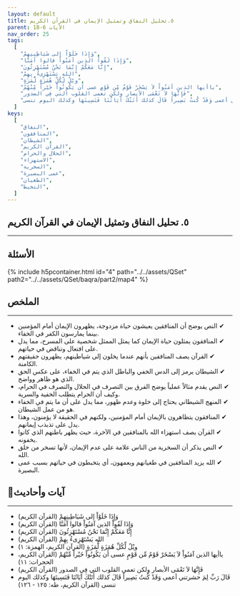 ```yaml
---
layout: default
title: ٥.تحليل النفاق وتمثيل الإيمان في القرآن الكريم
parent: الأيات 6-18
nav_order: 25
tags:
  [
    "وَإِذَا خَلَوْاْ إلى شَيَاطِينِهِمْ",
    "وَإِذَا لَقُواْ الذين آمَنُواْ قالوا آمَنَّا",
    "إِنَّا مَعَكُمْ إِنَّمَا نَحْنُ مُسْتَهْزِئُونَ",
    "الله يَسْتَهْزِىءُ بِهِمْ",
    "ويْلٌ لِّكُلِّ هُمَزَةٍ لُّمَزَةٍ",
    "ياأيها الذين آمَنُواْ لاَ يَسْخَرْ قَوْمٌ مِّن قَوْمٍ عسى أَن يَكُونُواْ خَيْراً مِّنْهُمْ",
    "فَإِنَّهَا لاَ تَعْمَى الأبصار ولكن تعمى القلوب التي فِي الصدور",
    "قَالَ رَبِّ لِمَ حشرتني أعمى وَقَدْ كُنتُ بَصِيراً قَالَ كذلك أَتَتْكَ آيَاتُنَا فَنَسِيتَهَا وكذلك اليوم تنسى",
  ]
keys:
  [
    "النفاق",
    "المنافقون",
    "الشيطان",
    "القرآن الكريم",
    "الحلال والحرام",
    "الاستهزاء",
    "السخرية",
    "عمى البصيرة",
    "الطغيان",
    "التخبط",
  ]
---
```


## ٥. تحليل النفاق وتمثيل الإيمان في القرآن الكريم

---

## الأسئلة

{% include h5pcontainer.html id="4" path="../../assets/QSet" path2="../../assets/QSet/baqra/part2/map4" %}

## الملخص

---

- ‏✔ النص يوضح أن المنافقين يعيشون حياة مزدوجة، يظهرون الإيمان أمام المؤمنين بينما يمارسون الكفر في الخفاء.
- ‏✔ المنافقون يمثلون حياة الإيمان كما يمثل الممثل شخصية على المسرح، مما يدل على افتعال وتناقض في حياتهم.
- ‏✔ القرآن يصف المنافقين بأنهم عندما يخلون إلى شياطينهم، يظهرون حقيقتهم الكامنة.
- ‏✔ الشيطان يرمز إلى الدس الخفي والباطل الذي يتم في الخفاء، على عكس الحق الذي هو ظاهر وواضح.
- ‏✔ النص يقدم مثالاً عملياً يوضح الفرق بين التصرف في الحلال والتصرف في الحرام، وكيف أن الحرام يتطلب الخفية والسرية.
- ‏✔ المنهج الشيطاني يحتاج إلى خلوة وعدم ظهور، مما يدل على أن ما يتم في الخفاء هو من عمل الشيطان.
- ‏✔ المنافقون يتظاهرون بالإيمان أمام المؤمنين، ولكنهم في الحقيقة لا يؤمنون، وهذا يدل على تذبذب إيمانهم.
- ‏✔ القرآن يصف استهزاء الله بالمنافقين في الآخرة، حيث يظهر باطنهم الذي كانوا يخفونه.
- ‏✔ النص يذكر أن السخرية من الناس علامة على عدم الإيمان، لأنها تسخر من خلق الله.
- ‏✔ الله يزيد المنافقين في طغيانهم ويعمهون، أي يتخبطون في حياتهم بسبب عمى البصيرة.

## 📜آيات وأحاديث

---

- ‏وَإِذَا خَلَوْاْ إلى شَيَاطِينِهِمْ (القرآن الكريم)
- ‏وَإِذَا لَقُواْ الذين آمَنُواْ قالوا آمَنَّا (القرآن الكريم)
- ‏إِنَّا مَعَكُمْ إِنَّمَا نَحْنُ مُسْتَهْزِئُونَ (القرآن الكريم)
- ‏الله يَسْتَهْزِىءُ بِهِمْ (القرآن الكريم)
- ‏ويْلٌ لِّكُلِّ هُمَزَةٍ لُّمَزَةٍ (القرآن الكريم، الهمزة: ١)
- ‏ياأيها الذين آمَنُواْ لاَ يَسْخَرْ قَوْمٌ مِّن قَوْمٍ عسى أَن يَكُونُواْ خَيْراً مِّنْهُمْ (القرآن الكريم، الحجرات: ١١)
- ‏فَإِنَّهَا لاَ تَعْمَى الأبصار ولكن تعمى القلوب التي فِي الصدور (القرآن الكريم)
- ‏قَالَ رَبِّ لِمَ حشرتني أعمى وَقَدْ كُنتُ بَصِيراً قَالَ كذلك أَتَتْكَ آيَاتُنَا فَنَسِيتَهَا وكذلك اليوم تنسى (القرآن الكريم، طه: ١٢٥ - ١٢٦)
